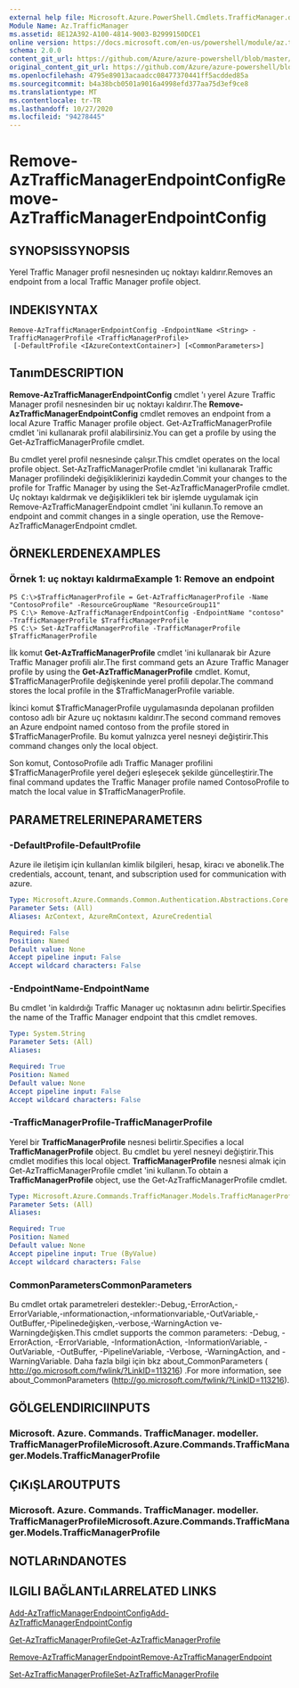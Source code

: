 ```yaml
---
external help file: Microsoft.Azure.PowerShell.Cmdlets.TrafficManager.dll-Help.xml
Module Name: Az.TrafficManager
ms.assetid: 8E12A392-A100-4814-9003-B2999150DCE1
online version: https://docs.microsoft.com/en-us/powershell/module/az.trafficmanager/remove-aztrafficmanagerendpointconfig
schema: 2.0.0
content_git_url: https://github.com/Azure/azure-powershell/blob/master/src/TrafficManager/TrafficManager/help/Remove-AzTrafficManagerEndpointConfig.md
original_content_git_url: https://github.com/Azure/azure-powershell/blob/master/src/TrafficManager/TrafficManager/help/Remove-AzTrafficManagerEndpointConfig.md
ms.openlocfilehash: 4795e89013acaadcc08477370441ff5acdded85a
ms.sourcegitcommit: b4a38bcb0501a9016a4998efd377aa75d3ef9ce8
ms.translationtype: MT
ms.contentlocale: tr-TR
ms.lasthandoff: 10/27/2020
ms.locfileid: "94278445"
---
```

# <span data-ttu-id="06db4-101">Remove-AzTrafficManagerEndpointConfig</span><span class="sxs-lookup"><span data-stu-id="06db4-101">Remove-AzTrafficManagerEndpointConfig</span></span>

## <span data-ttu-id="06db4-102">SYNOPSIS</span><span class="sxs-lookup"><span data-stu-id="06db4-102">SYNOPSIS</span></span>
<span data-ttu-id="06db4-103">Yerel Traffic Manager profil nesnesinden uç noktayı kaldırır.</span><span class="sxs-lookup"><span data-stu-id="06db4-103">Removes an endpoint from a local Traffic Manager profile object.</span></span>

## <span data-ttu-id="06db4-104">INDEKI</span><span class="sxs-lookup"><span data-stu-id="06db4-104">SYNTAX</span></span>

```
Remove-AzTrafficManagerEndpointConfig -EndpointName <String> -TrafficManagerProfile <TrafficManagerProfile>
 [-DefaultProfile <IAzureContextContainer>] [<CommonParameters>]
```

## <span data-ttu-id="06db4-105">Tanım</span><span class="sxs-lookup"><span data-stu-id="06db4-105">DESCRIPTION</span></span>
<span data-ttu-id="06db4-106">**Remove-AzTrafficManagerEndpointConfig** cmdlet 'ı yerel Azure Traffic Manager profil nesnesinden bir uç noktayı kaldırır.</span><span class="sxs-lookup"><span data-stu-id="06db4-106">The **Remove-AzTrafficManagerEndpointConfig** cmdlet removes an endpoint from a local Azure Traffic Manager profile object.</span></span>
<span data-ttu-id="06db4-107">Get-AzTrafficManagerProfile cmdlet 'ini kullanarak profil alabilirsiniz.</span><span class="sxs-lookup"><span data-stu-id="06db4-107">You can get a profile by using the Get-AzTrafficManagerProfile cmdlet.</span></span>

<span data-ttu-id="06db4-108">Bu cmdlet yerel profil nesnesinde çalışır.</span><span class="sxs-lookup"><span data-stu-id="06db4-108">This cmdlet operates on the local profile object.</span></span>
<span data-ttu-id="06db4-109">Set-AzTrafficManagerProfile cmdlet 'ini kullanarak Traffic Manager profilindeki değişikliklerinizi kaydedin.</span><span class="sxs-lookup"><span data-stu-id="06db4-109">Commit your changes to the profile for Traffic Manager by using the Set-AzTrafficManagerProfile cmdlet.</span></span>
<span data-ttu-id="06db4-110">Uç noktayı kaldırmak ve değişiklikleri tek bir işlemde uygulamak için Remove-AzTrafficManagerEndpoint cmdlet 'ini kullanın.</span><span class="sxs-lookup"><span data-stu-id="06db4-110">To remove an endpoint and commit changes in a single operation, use the Remove-AzTrafficManagerEndpoint cmdlet.</span></span>

## <span data-ttu-id="06db4-111">ÖRNEKLERDEN</span><span class="sxs-lookup"><span data-stu-id="06db4-111">EXAMPLES</span></span>

### <span data-ttu-id="06db4-112">Örnek 1: uç noktayı kaldırma</span><span class="sxs-lookup"><span data-stu-id="06db4-112">Example 1: Remove an endpoint</span></span>
```
PS C:\>$TrafficManagerProfile = Get-AzTrafficManagerProfile -Name "ContosoProfile" -ResourceGroupName "ResourceGroup11"
PS C:\> Remove-AzTrafficManagerEndpointConfig -EndpointName "contoso" -TrafficManagerProfile $TrafficManagerProfile 
PS C:\> Set-AzTrafficManagerProfile -TrafficManagerProfile $TrafficManagerProfile
```

<span data-ttu-id="06db4-113">İlk komut **Get-AzTrafficManagerProfile** cmdlet 'ini kullanarak bir Azure Traffic Manager profili alır.</span><span class="sxs-lookup"><span data-stu-id="06db4-113">The first command gets an Azure Traffic Manager profile by using the **Get-AzTrafficManagerProfile** cmdlet.</span></span>
<span data-ttu-id="06db4-114">Komut, $TrafficManagerProfile değişkeninde yerel profili depolar.</span><span class="sxs-lookup"><span data-stu-id="06db4-114">The command stores the local profile in the $TrafficManagerProfile variable.</span></span>

<span data-ttu-id="06db4-115">İkinci komut $TrafficManagerProfile uygulamasında depolanan profilden contoso adlı bir Azure uç noktasını kaldırır.</span><span class="sxs-lookup"><span data-stu-id="06db4-115">The second command removes an Azure endpoint named contoso from the profile stored in $TrafficManagerProfile.</span></span>
<span data-ttu-id="06db4-116">Bu komut yalnızca yerel nesneyi değiştirir.</span><span class="sxs-lookup"><span data-stu-id="06db4-116">This command changes only the local object.</span></span>

<span data-ttu-id="06db4-117">Son komut, ContosoProfile adlı Traffic Manager profilini $TrafficManagerProfile yerel değeri eşleşecek şekilde güncelleştirir.</span><span class="sxs-lookup"><span data-stu-id="06db4-117">The final command updates the Traffic Manager profile named ContosoProfile to match the local value in $TrafficManagerProfile.</span></span>

## <span data-ttu-id="06db4-118">PARAMETRELERINE</span><span class="sxs-lookup"><span data-stu-id="06db4-118">PARAMETERS</span></span>

### <span data-ttu-id="06db4-119">-DefaultProfile</span><span class="sxs-lookup"><span data-stu-id="06db4-119">-DefaultProfile</span></span>
<span data-ttu-id="06db4-120">Azure ile iletişim için kullanılan kimlik bilgileri, hesap, kiracı ve abonelik.</span><span class="sxs-lookup"><span data-stu-id="06db4-120">The credentials, account, tenant, and subscription used for communication with azure.</span></span>

```yaml
Type: Microsoft.Azure.Commands.Common.Authentication.Abstractions.Core.IAzureContextContainer
Parameter Sets: (All)
Aliases: AzContext, AzureRmContext, AzureCredential

Required: False
Position: Named
Default value: None
Accept pipeline input: False
Accept wildcard characters: False
```

### <span data-ttu-id="06db4-121">-EndpointName</span><span class="sxs-lookup"><span data-stu-id="06db4-121">-EndpointName</span></span>
<span data-ttu-id="06db4-122">Bu cmdlet 'in kaldırdığı Traffic Manager uç noktasının adını belirtir.</span><span class="sxs-lookup"><span data-stu-id="06db4-122">Specifies the name of the Traffic Manager endpoint that this cmdlet removes.</span></span>

```yaml
Type: System.String
Parameter Sets: (All)
Aliases:

Required: True
Position: Named
Default value: None
Accept pipeline input: False
Accept wildcard characters: False
```

### <span data-ttu-id="06db4-123">-TrafficManagerProfile</span><span class="sxs-lookup"><span data-stu-id="06db4-123">-TrafficManagerProfile</span></span>
<span data-ttu-id="06db4-124">Yerel bir **TrafficManagerProfile** nesnesi belirtir.</span><span class="sxs-lookup"><span data-stu-id="06db4-124">Specifies a local **TrafficManagerProfile** object.</span></span>
<span data-ttu-id="06db4-125">Bu cmdlet bu yerel nesneyi değiştirir.</span><span class="sxs-lookup"><span data-stu-id="06db4-125">This cmdlet modifies this local object.</span></span>
<span data-ttu-id="06db4-126">**TrafficManagerProfile** nesnesi almak için Get-AzTrafficManagerProfile cmdlet 'ini kullanın.</span><span class="sxs-lookup"><span data-stu-id="06db4-126">To obtain a **TrafficManagerProfile** object, use the Get-AzTrafficManagerProfile cmdlet.</span></span>

```yaml
Type: Microsoft.Azure.Commands.TrafficManager.Models.TrafficManagerProfile
Parameter Sets: (All)
Aliases:

Required: True
Position: Named
Default value: None
Accept pipeline input: True (ByValue)
Accept wildcard characters: False
```

### <span data-ttu-id="06db4-127">CommonParameters</span><span class="sxs-lookup"><span data-stu-id="06db4-127">CommonParameters</span></span>
<span data-ttu-id="06db4-128">Bu cmdlet ortak parametreleri destekler:-Debug,-ErrorAction,-ErrorVariable,-ınformationaction,-ınformationvariable,-OutVariable,-OutBuffer,-Pipelinedeğişken,-verbose,-WarningAction ve-Warningdeğişken.</span><span class="sxs-lookup"><span data-stu-id="06db4-128">This cmdlet supports the common parameters: -Debug, -ErrorAction, -ErrorVariable, -InformationAction, -InformationVariable, -OutVariable, -OutBuffer, -PipelineVariable, -Verbose, -WarningAction, and -WarningVariable.</span></span> <span data-ttu-id="06db4-129">Daha fazla bilgi için bkz about_CommonParameters ( http://go.microsoft.com/fwlink/?LinkID=113216) .</span><span class="sxs-lookup"><span data-stu-id="06db4-129">For more information, see about_CommonParameters (http://go.microsoft.com/fwlink/?LinkID=113216).</span></span>

## <span data-ttu-id="06db4-130">GÖLGELENDIRICI</span><span class="sxs-lookup"><span data-stu-id="06db4-130">INPUTS</span></span>

### <span data-ttu-id="06db4-131">Microsoft. Azure. Commands. TrafficManager. modeller. TrafficManagerProfile</span><span class="sxs-lookup"><span data-stu-id="06db4-131">Microsoft.Azure.Commands.TrafficManager.Models.TrafficManagerProfile</span></span>

## <span data-ttu-id="06db4-132">ÇıKıŞLAR</span><span class="sxs-lookup"><span data-stu-id="06db4-132">OUTPUTS</span></span>

### <span data-ttu-id="06db4-133">Microsoft. Azure. Commands. TrafficManager. modeller. TrafficManagerProfile</span><span class="sxs-lookup"><span data-stu-id="06db4-133">Microsoft.Azure.Commands.TrafficManager.Models.TrafficManagerProfile</span></span>

## <span data-ttu-id="06db4-134">NOTLARıNDA</span><span class="sxs-lookup"><span data-stu-id="06db4-134">NOTES</span></span>

## <span data-ttu-id="06db4-135">ILGILI BAĞLANTıLAR</span><span class="sxs-lookup"><span data-stu-id="06db4-135">RELATED LINKS</span></span>

[<span data-ttu-id="06db4-136">Add-AzTrafficManagerEndpointConfig</span><span class="sxs-lookup"><span data-stu-id="06db4-136">Add-AzTrafficManagerEndpointConfig</span></span>](./Add-AzTrafficManagerEndpointConfig.md)

[<span data-ttu-id="06db4-137">Get-AzTrafficManagerProfile</span><span class="sxs-lookup"><span data-stu-id="06db4-137">Get-AzTrafficManagerProfile</span></span>](./Get-AzTrafficManagerProfile.md)

[<span data-ttu-id="06db4-138">Remove-AzTrafficManagerEndpoint</span><span class="sxs-lookup"><span data-stu-id="06db4-138">Remove-AzTrafficManagerEndpoint</span></span>](./Remove-AzTrafficManagerEndpoint.md)

[<span data-ttu-id="06db4-139">Set-AzTrafficManagerProfile</span><span class="sxs-lookup"><span data-stu-id="06db4-139">Set-AzTrafficManagerProfile</span></span>](./Set-AzTrafficManagerProfile.md)


